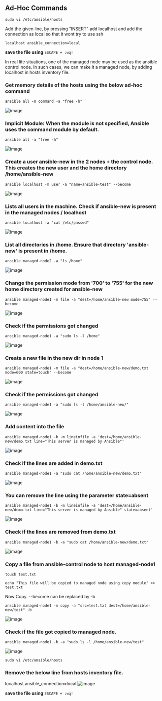 ## Ad-Hoc Commands

```
sudo vi /etc/ansible/hosts
```

Add the given line, by pressing "INSERT" 
add localhost and add the connection as local so that it wont try to use ssh
```
localhost ansible_connection=local
```
**save the file using** `ESCAPE + :wq!`

In real life situations, one of the managed node may be used as the ansible control node. In such cases, we can make it a managed node, by adding localhost in hosts inventory file.

### Get memory details of the hosts using the below ad-hoc command
```
ansible all -m command -a "free -h"
```
![image](https://github.com/user-attachments/assets/8f1fd295-a9df-4356-9b4e-99ee1e68b97a)


### Implicit Module: When the module is not specified, Ansible uses the command module by default.
```
ansible all -a "free -h"
```
![image](https://github.com/user-attachments/assets/a892b7b1-218a-4dc9-b029-6f62d5bc982b)



### Create a user ansible-new in the 2 nodes + the control node. This creates the new user and the home directory /home/ansible-new
```
ansible localhost -m user -a "name=ansible-test" --become
```
![image](https://github.com/user-attachments/assets/db7a27a6-9372-416f-93eb-7b8894e1b87a)



### Lists all users in the machine. Check if ansible-new is present in the managed nodes / localhost
```
ansible localhost -a "cat /etc/passwd"
```
![image](https://github.com/user-attachments/assets/a075beb0-8202-4eba-9a08-54a58e38eafe)



### List all directories in /home. Ensure that directory 'ansible-new' is present in /home. 
```
ansible managed-node2 -a "ls /home"
```
![image](https://github.com/user-attachments/assets/69d6a999-fa0d-42c9-b21f-7e749337e7b6)



### Change the permission mode from '700' to '755' for the new home directory created for ansible-new
```
ansible managed-node1 -m file -a "dest=/home/ansible-new mode=755" --become
```
![image](https://github.com/user-attachments/assets/b342a740-592f-4411-bce0-8d00319a8e5c)



### Check if the permissions got changed
```
ansible managed-node1 -a "sudo ls -l /home"
```
![image](https://github.com/user-attachments/assets/5ecb2682-7a73-4a11-aad4-308c0d14b1d3)



### Create a new file in the new dir in node 1
```
ansible managed-node1 -m file -a "dest=/home/ansible-new/demo.txt mode=600 state=touch" --become
```
![image](https://github.com/user-attachments/assets/3d0b1f59-bfb6-4dda-8b0b-118cd5e25919)



### Check if the permissions got changed
```
ansible managed-node1 -a "sudo ls -l /home/ansible-new/"
```
![image](https://github.com/user-attachments/assets/506242bc-6493-4a78-808f-e7fcfd959277)




### Add content into the file
```
ansible managed-node1 -b -m lineinfile -a 'dest=/home/ansible-new/demo.txt line="This server is managed by Ansible"'
```
![image](https://github.com/user-attachments/assets/ac3389fa-9351-4cc2-ba77-6a3d5f06ad14)


### Check if the lines are added in demo.txt
```
ansible managed-node1 -a "sudo cat /home/ansible-new/demo.txt"
```
![image](https://github.com/user-attachments/assets/2434ab18-1649-4ed6-b26e-d4c4cc2b4340)



### You can remove the line using the parameter state=absent
```
ansible managed-node1 -b -m lineinfile -a 'dest=/home/ansible-new/demo.txt line="This server is managed by Ansible" state=absent'
```
![image](https://github.com/user-attachments/assets/17caee3f-9e82-48ee-9688-f828b2ccf53a)



### Check if the lines are removed from demo.txt
```
ansible managed-node1 -b -a "sudo cat /home/ansible-new/demo.txt"
```
![image](https://github.com/user-attachments/assets/aab8e28d-cf9e-44f8-bd68-63977b194737)



### Copy a file from ansible-control node to host managed-node1
```
touch test.txt
```
```
echo "This file will be copied to managed node using copy module" >> test.txt
```
Now Copy. --become can be replaced by -b
```
ansible managed-node1 -m copy -a "src=test.txt dest=/home/ansible-new/test" -b 
```
![image](https://github.com/user-attachments/assets/f54b80d3-616d-41ff-9b13-4562b79327af)


### Check if the file got copied to managed node.
```
ansible managed-node1 -b -a "sudo ls -l /home/ansible-new/test"
```
![image](https://github.com/user-attachments/assets/259fd58a-070b-42f4-adb7-e1ccf599a72a)

```
sudo vi /etc/ansible/hosts
```

### Remove the below line from hosts inventory file. 
localhost ansible_connection=local
![image](https://github.com/user-attachments/assets/710199b0-d722-4086-87a1-fa2e88071c72)


**save the file using** `ESCAPE + :wq!`
